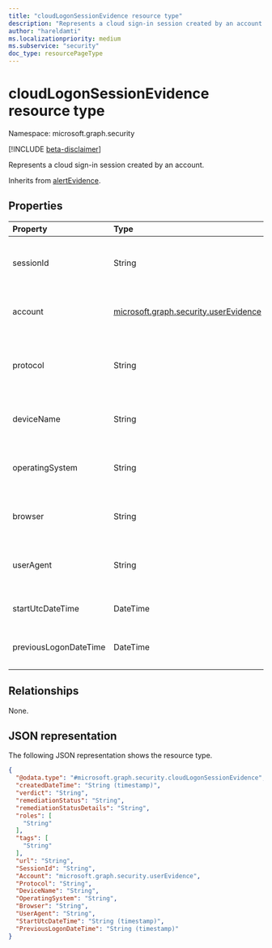 ```yaml
---
title: "cloudLogonSessionEvidence resource type"
description: "Represents a cloud sign-in session created by an account."
author: "hareldamti"
ms.localizationpriority: medium
ms.subservice: "security"
doc_type: resourcePageType
---
```


# cloudLogonSessionEvidence resource type

Namespace: microsoft.graph.security

[!INCLUDE [beta-disclaimer](../../includes/beta-disclaimer.md)]

Represents a cloud sign-in session created by an account.

Inherits from [alertEvidence](../resources/security-alertevidence.md).

## Properties
| Property  | Type |Description|
|:----------|:-------|:---|
| sessionId | String| The session ID for the account reported in the alert. | 
| account | [microsoft.graph.security.userEvidence](security-userevidence.md) | The account associated with the sign-in session. |
| protocol  | String| The authentication protocol that is used in this session, if known. |
| deviceName| String| The friendly name of the device, if known.  |
| operatingSystem  | String| The operating system that the device is running, if known. |
| browser| String | The browser that is used for the logon, if known. |
| userAgent  | String | The user agent that is used for the logon, if known. |
| startUtcDateTime | DateTime| The session start time, if known.  |
| previousLogonDateTime | DateTime| The previous logon time for this account, if known.  |

## Relationships
None.

## JSON representation
The following JSON representation shows the resource type.
<!-- {
  "blockType": "resource",
  "@odata.type": "microsoft.graph.security.cloudLogonSessionEvidence"
}
-->
``` json
{
  "@odata.type": "#microsoft.graph.security.cloudLogonSessionEvidence",
  "createdDateTime": "String (timestamp)",
  "verdict": "String",
  "remediationStatus": "String",
  "remediationStatusDetails": "String",
  "roles": [
    "String"
  ],
  "tags": [
    "String"
  ],
  "url": "String",
  "SessionId": "String",
  "Account": "microsoft.graph.security.userEvidence",
  "Protocol": "String",
  "DeviceName": "String",
  "OperatingSystem": "String",
  "Browser": "String",
  "UserAgent": "String",
  "StartUtcDateTime": "String (timestamp)",
  "PreviousLogonDateTime": "String (timestamp)"
}
```
